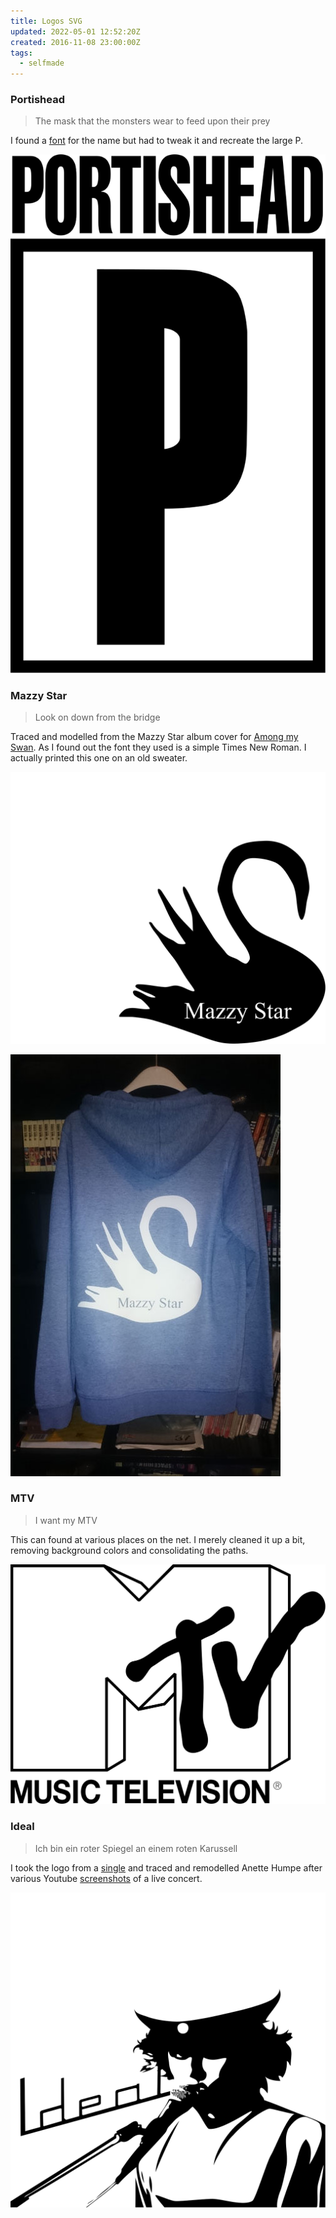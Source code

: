 ```yaml
---
title: Logos SVG
updated: 2022-05-01 12:52:20Z
created: 2016-11-08 23:00:00Z
tags:
  - selfmade
---
```



### Portishead
> The mask that the monsters wear to feed upon their prey

I found a [font](https://www.dafont.com/portishead-dummy.font) for the name but had to tweak it and recreate the large P.

![portishead.svg](../_resources/portishead.svg)




### Mazzy Star
> Look on down from the bridge

Traced and modelled from the Mazzy Star album cover for [Among my Swan](https://www.google.com/search?&tbm=isch&q=mazzy%20star%20among%20my%20swan).
As I found out the font they used is a simple Times New Roman. I actually printed this one on an old sweater.

![mazzystar.svg](../_resources/mazzystar.svg)


![MazzyStarHoodie.JPG](../_resources/MazzyStarHoodie.JPG)



### MTV

> I want my MTV

This can found at various places on the net. I merely cleaned it up a bit, removing background colors and consolidating the paths.

![MTV.svg](../_resources/MTV.svg)



### Ideal
> Ich bin ein roter Spiegel an einem roten Karussell

I took the logo from a [single](http://streamd.hitparade.ch/cdimages/ideal-berlin_s.jpg) and traced and remodelled Anette Humpe after various Youtube [screenshots](https://i.ytimg.com/vi/56a_WEUhqIw/maxresdefault.jpg) of a live concert.

![Ideal.svg](../_resources/Ideal.svg)


